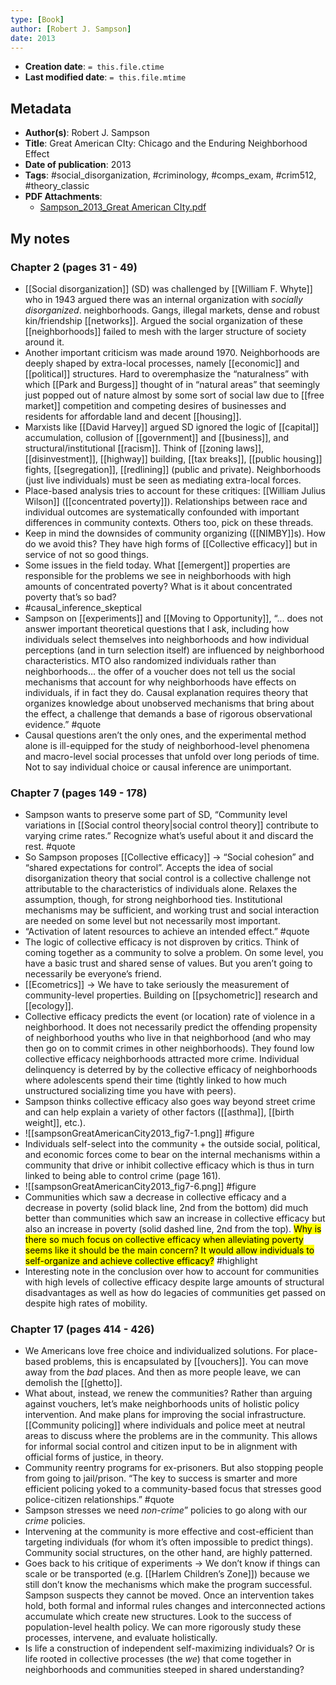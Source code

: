 ```yaml
---
type: [Book]
author: [Robert J. Sampson]
date: 2013
---
```


* **Creation date**: `= this.file.ctime`
* **Last modified date**: `= this.file.mtime`

## Metadata

* **Author(s)**: Robert J. Sampson
* **Title**: Great American CIty: Chicago and the Enduring Neighborhood Effect
* **Date of publication**: 2013
*  **Tags**: #social_disorganization, #criminology, #comps_exam, #crim512, #theory_classic 
* **PDF Attachments**:
  * [Sampson_2013_Great American CIty.pdf](zotero://open-pdf/library/items/G5CLPJ99)

## My notes

### Chapter 2 (pages 31 - 49)

* [[Social disorganization]] (SD) was challenged by [[William F. Whyte]] who in 1943 argued there was an internal organization with *socially disorganized*. neighborhoods. Gangs, illegal markets, dense and robust kin/friendship [[networks]]. Argued the social organization of these [[neighborhoods]] failed to mesh with the larger structure of society around it.
* Another important criticism was made around 1970. Neighborhoods are deeply shaped by extra-local processes, namely [[economic]] and [[political]] structures. Hard to overemphasize the “naturalness” with which [[Park and Burgess]] thought of in “natural areas” that seemingly just popped out of nature almost by some sort of social law due to [[free market]] competition and competing desires of businesses and residents for affordable land and decent [[housing]].
* Marxists like [[David Harvey]] argued SD ignored the logic of [[capital]] accumulation, collusion of [[government]] and [[business]], and structural/institutional [[racism]]. Think of [[zoning laws]], [[disinvestment]], [[highway]] building, [[tax breaks]], [[public housing]] fights, [[segregation]], [[redlining]] (public and private). Neighborhoods (just live individuals) must be seen as mediating extra-local forces.
* Place-based analysis tries to account for these critiques: [[William Julius Wilson]] ([[concentrated poverty]]). Relationships between race and individual outcomes are systematically confounded with important differences in community contexts. Others too, pick on these threads.
* Keep in mind the downsides of community organizing ([[NIMBY]]s). How do we avoid this? They have high forms of [[Collective efficacy]] but in service of not so good things.
* Some issues in the field today. What [[emergent]] properties are responsible for the problems we see in neighborhoods with high amounts of concentrated poverty? What is it about concentrated poverty that’s so bad?
* #causal_inference_skeptical 
* Sampson on [[experiments]] and [[Moving to Opportunity]], “... does not answer important theoretical questions that I ask, including how individuals select themselves into neighborhoods and how individual perceptions (and in turn selection itself) are influenced by neighborhood characteristics. MTO also randomized individuals rather than neighborhoods… the offer of a voucher does not tell us the social mechanisms that account for why neighborhoods have effects on individuals, if in fact they do. Causal explanation requires theory that organizes knowledge about unobserved mechanisms that bring about the effect, a challenge that demands a base of rigorous observational evidence.” #quote 
* Causal questions aren’t the only ones, and the experimental method alone is ill-equipped for the study of neighborhood-level phenomena and macro-level social processes that unfold over long periods of time. Not to say individual choice or causal inference are unimportant.

### Chapter 7 (pages 149 - 178)

* Sampson wants to preserve some part of SD, “Community level variations in [[Social control theory|social control theory]] contribute to varying crime rates.” Recognize what’s useful about it and discard the rest. #quote 
* So Sampson proposes [[Collective efficacy]] -> “Social cohesion” and “shared expectations for control”. Accepts the idea of social disorganization theory that social control is a collective challenge not attributable to the characteristics of individuals alone. Relaxes the assumption, though, for strong neighborhood ties. Institutional mechanisms may be sufficient, and working trust and social interaction are needed on some level but not necessarily most important.
* “Activation of latent resources to achieve an intended effect.” #quote 
* The logic of collective efficacy is not disproven by critics. Think of coming together as a community to solve a problem. On some level, you have a basic trust and shared sense of values. But you aren’t going to necessarily be everyone’s friend.
* [[Ecometrics]] -> We have to take seriously the measurement of community-level properties. Building on [[psychometric]] research and [[ecology]].
* Collective efficacy predicts the event (or location) rate of violence in a neighborhood. It does not necessarily predict the offending propensity of neighborhood youths who live in that neighborhood (and who may then go on to commit crimes in other neighborhoods). They found low collective efficacy neighborhoods attracted more crime. Individual delinquency is deterred by by the collective efficacy of neighborhoods where adolescents spend their time (tightly linked to how much unstructured socializing time you have with peers).
* Sampson thinks collective efficacy also goes way beyond street crime and can help explain a variety of other factors ([[asthma]], [[birth weight]], etc.).
* ![[sampsonGreatAmericanCity2013_fig7-1.png]] #figure
* Individuals self-select into the community + the outside social, political, and economic forces come to bear on the internal mechanisms within a community that drive or inhibit collective efficacy which is thus in turn linked to being able to control crime (page 161).
* ![[sampsonGreatAmericanCity2013_fig7-6.png]] #figure
* Communities which saw a decrease in collective efficacy and a decrease in poverty (solid black line, 2nd from the bottom) did much better than communities which saw an increase in collective efficacy but also an increase in poverty (solid dashed line, 2nd from the top). <mark>Why is there so much focus on collective efficacy when alleviating poverty seems like it should be the main concern? It would allow individuals to self-organize and achieve collective efficacy?</mark> #highlight 
* Interesting note in the conclusion over how to account for communities with high levels of collective efficacy despite large amounts of structural disadvantages as well as how do legacies of communities get passed on despite high rates of mobility.

  
### Chapter 17 (pages 414 - 426)

* We Americans love free choice and individualized solutions. For place-based problems, this is encapsulated by [[vouchers]]. You can move away from the *bad* places. And then as more people leave, we can demolish the [[ghetto]].
* What about, instead, we renew the communities? Rather than arguing against vouchers, let’s make neighborhoods units of holistic policy intervention. And make plans for improving the social infrastructure. [[Community policing]] where individuals and police meet at neutral areas to discuss where the problems are in the community. This allows for informal social control and citizen input to be in alignment with official forms of justice, in theory.
* Community reentry programs for ex-prisoners. But also stopping people from going to jail/prison. “The key to success is smarter and more efficient policing yoked to a community-based focus that stresses good police-citizen relationships.” #quote 
* Sampson stresses we need *non-crime*” policies to go along with our *crime* policies.
* Intervening at the community is more effective and cost-efficient than targeting individuals (for whom it’s often impossible to predict things). Community social structures, on the other hand, are highly patterned.
* Goes back to his critique of experiments -> We don’t know if things can scale or be transported (e.g. [[Harlem Children’s Zone]]) because we still don’t know the mechanisms which make the program successful. Sampson suspects they cannot be moved. Once an intervention takes hold, both formal and informal rules changes and interconnected actions accumulate which create new structures. Look to the success of population-level health policy. We can more rigorously study these processes, intervene, and evaluate holistically.
* Is life a construction of independent self-maximizing individuals? Or is life rooted in collective processes (the *we*) that come together in neighborhoods and communities steeped in shared understanding?